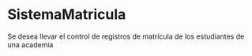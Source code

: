 # SistemaMatricula
Se desea llevar el control de registros de matrícula de los estudiantes de una academia
